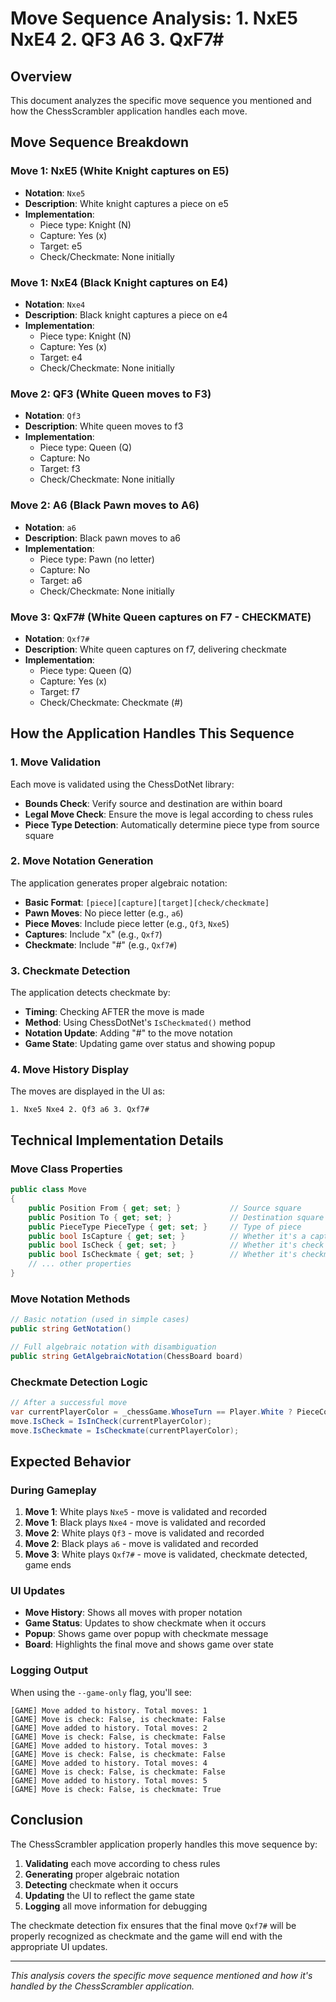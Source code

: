 # Move Sequence Analysis: 1. NxE5 NxE4 2. QF3 A6 3. QxF7#

## Overview
This document analyzes the specific move sequence you mentioned and how the ChessScrambler application handles each move.

## Move Sequence Breakdown

### Move 1: NxE5 (White Knight captures on E5)
- **Notation**: `Nxe5`
- **Description**: White knight captures a piece on e5
- **Implementation**: 
  - Piece type: Knight (N)
  - Capture: Yes (x)
  - Target: e5
  - Check/Checkmate: None initially

### Move 1: NxE4 (Black Knight captures on E4)
- **Notation**: `Nxe4`
- **Description**: Black knight captures a piece on e4
- **Implementation**:
  - Piece type: Knight (N)
  - Capture: Yes (x)
  - Target: e4
  - Check/Checkmate: None initially

### Move 2: QF3 (White Queen moves to F3)
- **Notation**: `Qf3`
- **Description**: White queen moves to f3
- **Implementation**:
  - Piece type: Queen (Q)
  - Capture: No
  - Target: f3
  - Check/Checkmate: None initially

### Move 2: A6 (Black Pawn moves to A6)
- **Notation**: `a6`
- **Description**: Black pawn moves to a6
- **Implementation**:
  - Piece type: Pawn (no letter)
  - Capture: No
  - Target: a6
  - Check/Checkmate: None initially

### Move 3: QxF7# (White Queen captures on F7 - CHECKMATE)
- **Notation**: `Qxf7#`
- **Description**: White queen captures on f7, delivering checkmate
- **Implementation**:
  - Piece type: Queen (Q)
  - Capture: Yes (x)
  - Target: f7
  - Check/Checkmate: Checkmate (#)

## How the Application Handles This Sequence

### 1. Move Validation
Each move is validated using the ChessDotNet library:
- **Bounds Check**: Verify source and destination are within board
- **Legal Move Check**: Ensure the move is legal according to chess rules
- **Piece Type Detection**: Automatically determine piece type from source square

### 2. Move Notation Generation
The application generates proper algebraic notation:
- **Basic Format**: `[piece][capture][target][check/checkmate]`
- **Pawn Moves**: No piece letter (e.g., `a6`)
- **Piece Moves**: Include piece letter (e.g., `Qf3`, `Nxe5`)
- **Captures**: Include "x" (e.g., `Qxf7`)
- **Checkmate**: Include "#" (e.g., `Qxf7#`)

### 3. Checkmate Detection
The application detects checkmate by:
- **Timing**: Checking AFTER the move is made
- **Method**: Using ChessDotNet's `IsCheckmated()` method
- **Notation Update**: Adding "#" to the move notation
- **Game State**: Updating game over status and showing popup

### 4. Move History Display
The moves are displayed in the UI as:
```
1. Nxe5 Nxe4 2. Qf3 a6 3. Qxf7#
```

## Technical Implementation Details

### Move Class Properties
```csharp
public class Move
{
    public Position From { get; set; }           // Source square
    public Position To { get; set; }             // Destination square
    public PieceType PieceType { get; set; }     // Type of piece
    public bool IsCapture { get; set; }          // Whether it's a capture
    public bool IsCheck { get; set; }            // Whether it's check
    public bool IsCheckmate { get; set; }        // Whether it's checkmate
    // ... other properties
}
```

### Move Notation Methods
```csharp
// Basic notation (used in simple cases)
public string GetNotation()

// Full algebraic notation with disambiguation
public string GetAlgebraicNotation(ChessBoard board)
```

### Checkmate Detection Logic
```csharp
// After a successful move
var currentPlayerColor = _chessGame.WhoseTurn == Player.White ? PieceColor.White : PieceColor.Black;
move.IsCheck = IsInCheck(currentPlayerColor);
move.IsCheckmate = IsCheckmate(currentPlayerColor);
```

## Expected Behavior

### During Gameplay
1. **Move 1**: White plays `Nxe5` - move is validated and recorded
2. **Move 1**: Black plays `Nxe4` - move is validated and recorded
3. **Move 2**: White plays `Qf3` - move is validated and recorded
4. **Move 2**: Black plays `a6` - move is validated and recorded
5. **Move 3**: White plays `Qxf7#` - move is validated, checkmate detected, game ends

### UI Updates
- **Move History**: Shows all moves with proper notation
- **Game Status**: Updates to show checkmate when it occurs
- **Popup**: Shows game over popup with checkmate message
- **Board**: Highlights the final move and shows game over state

### Logging Output
When using the `--game-only` flag, you'll see:
```
[GAME] Move added to history. Total moves: 1
[GAME] Move is check: False, is checkmate: False
[GAME] Move added to history. Total moves: 2
[GAME] Move is check: False, is checkmate: False
[GAME] Move added to history. Total moves: 3
[GAME] Move is check: False, is checkmate: False
[GAME] Move added to history. Total moves: 4
[GAME] Move is check: False, is checkmate: False
[GAME] Move added to history. Total moves: 5
[GAME] Move is check: False, is checkmate: True
```

## Conclusion

The ChessScrambler application properly handles this move sequence by:
1. **Validating** each move according to chess rules
2. **Generating** proper algebraic notation
3. **Detecting** checkmate when it occurs
4. **Updating** the UI to reflect the game state
5. **Logging** all move information for debugging

The checkmate detection fix ensures that the final move `Qxf7#` will be properly recognized as checkmate and the game will end with the appropriate UI updates.

---

*This analysis covers the specific move sequence mentioned and how it's handled by the ChessScrambler application.*
